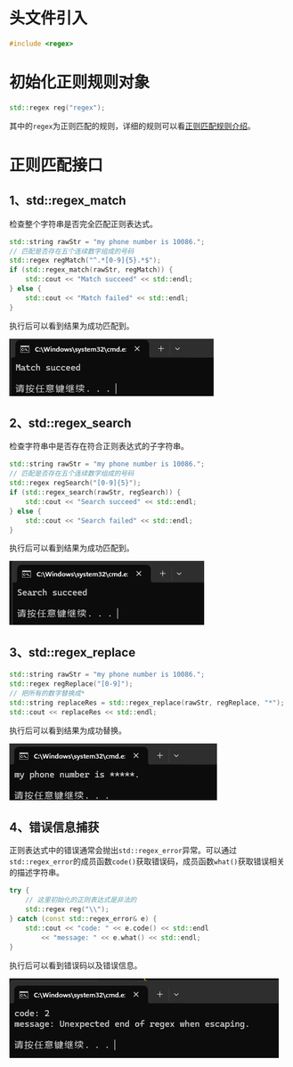 # 头文件引入

```C++
#include <regex>
```

# 初始化正则规则对象

```C++
std::regex reg("regex");
```

其中的`regex`为正则匹配的规则，详细的规则可以看[正则匹配规则介绍](../../通用知识点/0001、正则表达式语法.md)。

# 正则匹配接口

## 1、std::regex_match

检查整个字符串是否完全匹配正则表达式。

```C++
std::string rawStr = "my phone number is 10086.";
// 匹配是否存在五个连续数字组成的号码
std::regex regMatch("^.*[0-9]{5}.*$");
if (std::regex_match(rawStr, regMatch)) {
    std::cout << "Match succeed" << std::endl;
} else {
    std::cout << "Match failed" << std::endl;
}
```

执行后可以看到结果为成功匹配到。

![alt text](resource/0007-0001.png)

## 2、std::regex_search

检查字符串中是否存在符合正则表达式的子字符串。

```C++
std::string rawStr = "my phone number is 10086.";
// 匹配是否存在五个连续数字组成的号码
std::regex regSearch("[0-9]{5}");
if (std::regex_search(rawStr, regSearch)) {
    std::cout << "Search succeed" << std::endl;
} else {
    std::cout << "Search failed" << std::endl;
}
```

执行后可以看到结果为成功匹配到。

![alt text](resource/0007-0002.png)

## 3、std::regex_replace

```C++
std::string rawStr = "my phone number is 10086.";
std::regex regReplace("[0-9]");
// 把所有的数字替换成*
std::string replaceRes = std::regex_replace(rawStr, regReplace, "*");
std::cout << replaceRes << std::endl;
```

执行后可以看到结果为成功替换。

![alt text](resource/0007-0003.png)

## 4、错误信息捕获

正则表达式中的错误通常会抛出`std::regex_error`异常。可以通过`std::regex_error`的成员函数`code()`获取错误码，成员函数`what()`获取错误相关的描述字符串。

```C++
try {
    // 这里初始化的正则表达式是非法的
    std::regex reg("\\");
} catch (const std::regex_error& e) {
    std::cout << "code: " << e.code() << std::endl
        << "message: " << e.what() << std::endl;
}
```

执行后可以看到错误码以及错误信息。

![alt text](resource/0007-0004.png)
